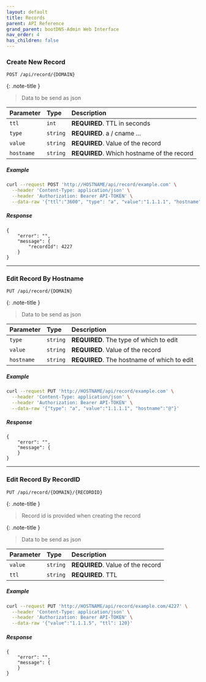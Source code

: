 ```yaml
---
layout: default
title: Records
parent: API Reference
grand_parent: bootDNS-Admin Web Interface
nav_order: 4
has_children: false
---
```


### Create New Record

```http
POST /api/record/{DOMAIN}
```

{: .note-title }
> Data to be send as json

| Parameter | Type     | Description                |
| :-------- | :------- | :------------------------- |
| `ttl` | `int` | **REQUIRED**. TTL in seconds |
| `type` | `string` | **REQUIRED**. a / cname ... |
| `value` | `string` | **REQUIRED**. Value of the record |
| `hostname` | `string` | **REQUIRED**. Which hostname of the record |

##### Example
```bash
curl --request POST 'http://HOSTNAME/api/record/example.com' \
  --header 'Content-Type: application/json' \
  --header 'Authorization: Bearer API-TOKEN' \
  --data-raw '{"ttl":"3600", "type": "a", "value":"1.1.1.1", "hostname":"@"}'
```

##### Response
```
{
    "error": "",
    "message": {
        "recordId": 4227
    }
}
```

---

### Edit Record By Hostname

```http
PUT /api/record/{DOMAIN}
```

{: .note-title }
> Data to be send as json

| Parameter | Type     | Description                |
| :-------- | :------- | :------------------------- |
| `type` | `string` | **REQUIRED**. The type of which to edit |
| `value` | `string` | **REQUIRED**. Value of the record |
| `hostname` | `string` | **REQUIRED**. The hostname of which to edit |

##### Example
```bash
curl --request PUT 'http://HOSTNAME/api/record/example.com' \
  --header 'Content-Type: application/json' \
  --header 'Authorization: Bearer API-TOKEN' \
  --data-raw '{"type": "a", "value":"1.1.1.1", "hostname":"@"}'
```

##### Response
```
{
    "error": "",
    "message": {
    }
}
```

---

### Edit Record By RecordID

```http
PUT /api/record/{DOMAIN}/{RECORDID}
```

{: .note-title }
> Record id is provided when creating the record

{: .note-title }
> Data to be send as json

| Parameter | Type     | Description                |
| :-------- | :------- | :------------------------- |
| `value` | `string` | **REQUIRED**. Value of the record |
| `ttl` | `string` | **REQUIRED**. TTL |

##### Example
```bash
curl --request PUT 'http://HOSTNAME/api/record/example.com/4227' \
  --header 'Content-Type: application/json' \
  --header 'Authorization: Bearer API-TOKEN' \
  --data-raw '{"value":"1.1.1.5", "ttl": 120}'
```

##### Response
```
{
    "error": "",
    "message": {
    }
}
```
